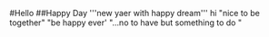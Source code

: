 #Hello
##Happy Day
'''new yaer with happy dream'''
       hi
"nice to be together"
     "be happy ever'
"...no to have but something to do "
